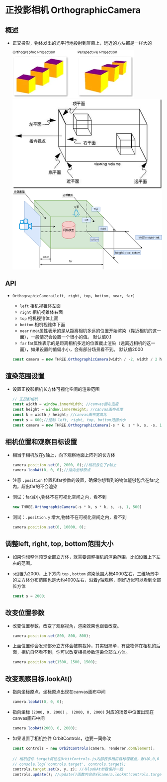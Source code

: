 # 正投影相机 OrthographicCamera

## 概述

+ 正交投影，物体发出的光平行地投射到屏幕上，远近的方块都是一样大的

  ![相机种类](images/相机种类.jpg)
  ![正交投影相机](images/正交投影相机.jpg)
  ![正投影可视空间](images/正投影可视空间.png)

## API

+ `OrthographicCamera(left, right, top, bottom, near, far)`

  + `left` 相机视锥体左面
  + `right` 相机视锥体右面
  + `top` 相机视锥体上面
  + `bottom` 相机视锥体下面
  + `near` near属性表示的是从距离相机多远的位置开始渲染（靠近相机的这一面），一般情况会设置一个很小的值。 默认值0.1
  + `far` far属性表示的是距离相机多远的位置截止渲染（远离近相机的这一面），如果设置的值偏小小，会有部分场景看不到。 默认值2000

  ```js
  const camera = new THREE.OrthographicCamera(width / -2, width / 2 height / 2, height / -2, 1, 1000)
  ```

## 渲染范围设置

+ 设置正投影相机长方体可视化空间的渲染范围

  ```js
  // 正投影相机
  const width = window.innerWidth; //canvas画布宽度
  const height = window.innerHeight; //canvas画布高度
  const k = width / height; //canvas画布宽高比
  const s = 600;//控制 left, right, top, bottom范围大小
  const camera = new THREE.OrthographicCamera(-s * k, s * k, s, -s, 1, 8000);
  ```

## 相机位置和观察目标设置

+ 相当于相机放在y轴上，向下观察地面上阵列的长方体

  ```js
  camera.position.set(0, 2000, 0);//相机放在了y轴上
  camera.lookAt(0, 0, 0);//指向坐标原点
  ```

+ 注意 `.position` 位置和far参数的设置，确保你想看到的物体能够包含在far之内，超出far的不会渲染

+ 测试：far减小,物体不在可视化空间之内，看不到

  ```js
  new THREE.OrthographicCamera(-s * k, s * k, s, -s, 1, 500)
  ```

+ 测试：`.position.y` 增大,物体不在可视化空间之内，看不到

  ```js
  camera.position.set(0, 10000, 0);
  ```

## 调整left, right, top, bottom范围大小

+ 如果你想整体预览全部立方体，就需要调整相机的渲染范围，比如设置上下左右的范围。

+ s设置为2000，上下方向 `top` , `bottom` 渲染范围大概4000左右，三维场景中的立方体分布范围也是大约4000左右，沿着y轴观察，刚好近似可以看到全部长方体

  ```js
  const s = 2000;
  ```

## 改变位置参数

+ 改变位置参数，改变了观察视角，渲染效果也跟着改变。

  ```js
  camera.position.set(800, 800, 800);
  ```

+ 上面位置你会发现部分立方体会被剪裁掉，其实很简单，有些物体在相机的后面，相机自然看不到，你可以改变相机参数渲染全部立方体。

  ```js
  camera.position.set(1500, 1500, 1500);
  ```

## 改变观察目标.lookAt()

+ 指向坐标原点，坐标原点出现在canvas画布中间

  ```js
  camera.lookAt(0, 0, 0);
  ```

+ 指向坐标 `(2000, 0, 2000)` ， `(2000, 0, 2000)` 对应的场景中位置出现在canvas画布中间

  ```js
  camera.lookAt(2000, 0, 2000);
  ```

+ 如果设置了相机控件 OrbitControls，也要一同修改

  ```js
  const controls = new OrbitControls(camera, renderer.domElement);

  // 相机控件.target属性在OrbitControls.js内部表示相机目标观察点，默认0,0,0
  // console.log('controls.target', controls.target);
  controls.target.set(x, y, z); //与lookAt参数保持一致
  controls.update(); //update()函数内会执行camera.lookAt(controls.target)
  ```

